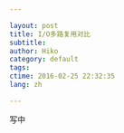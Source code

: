 ```yaml
---

layout: post  
title: I/O多路复用对比  
subtitle:   
author: Hiko  
category: default  
tags:   
ctime: 2016-02-25 22:32:35  
lang: zh  

---
```


写中